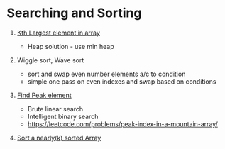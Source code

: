 # Searching and Sorting
1. [Kth Largest element in array](https://leetcode.com/problems/kth-largest-element-in-an-array/)
    * Heap solution - use min heap

2. Wiggle sort, Wave sort
    * sort and swap even number elements a/c to condition
    * simple one pass on even indexes and swap based on conditions
  
3. [Find Peak element](https://leetcode.com/problems/find-peak-element/)
    * Brute linear search
    * Intelligent binary search
    * https://leetcode.com/problems/peak-index-in-a-mountain-array/

4. [Sort a nearly(k) sorted Array](https://practice.geeksforgeeks.org/problems/nearly-sorted-algorithm)